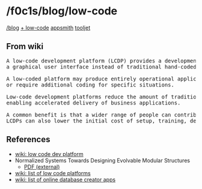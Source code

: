 <html lang="en">
<head>
    <meta charset="UTF-8">
    <meta name="viewport" content="width=device-width, initial-scale=1">
    <title>blog.f0c1s.com/low-code</title>
    <link rel="stylesheet" href="../index.css"/>
    <script src="../setup.js" async></script>
</head>
<body onload="setup()">
<h1>
    /f0c1s/blog/low-code
</h1>
<nav>
    <a href="../index.html">/blog</a>
    <a href="../low-code/index.html">+ low-code</a>
    <a href="../low-code/appsmith/index.html">appsmith</a>
    <a href="../low-code/tooljet/index.html">tooljet</a>
</nav>

## From wiki

<pre>
A low-code development platform (LCDP) provides a development environment used to create application software through
a graphical user interface instead of traditional hand-coded computer programming.

A low-coded platform may produce entirely operational applications,
or require additional coding for specific situations.

Low-code development platforms reduce the amount of traditional hand coding,
enabling accelerated delivery of business applications.

A common benefit is that a wider range of people can contribute to the application's development—not only those with coding skills.
LCDPs can also lower the initial cost of setup, training, deployment and maintenance.
</pre>

## References

- [wiki: low code dev platform](https://en.wikipedia.org/wiki/Low-code_development_platform)
- Normalized Systems Towards Designing Evolvable Modular Structures
    - [PDF (external)](https://www.iaria.org/conferences2012/filesICSNC12/Normalized%20Systems%20Towards%20Designing%20Evolvable%20Modular%20Structures.pdf)
- [wiki: list of low code platforms](https://en.wikipedia.org/wiki/List_of_low-code_development_platforms)
- [wiki: list of online database creator apps](https://en.wikipedia.org/wiki/List_of_online_database_creator_apps)


</body>
</html>
